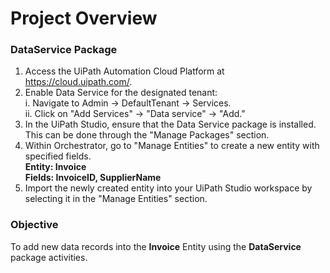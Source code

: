 # Project Overview

### DataService Package

1. Access the UiPath Automation Cloud Platform at https://cloud.uipath.com/.
2. Enable Data Service for the designated tenant: <br>
     i. Navigate to Admin -> DefaultTenant -> Services. <br>
    ii. Click on "Add Services" -> "Data service" -> "Add." <br>
3. In the UiPath Studio, ensure that the Data Service package is installed. This can be done through the "Manage Packages" section.
4. Within Orchestrator, go to "Manage Entities" to create a new entity with specified fields. <br>
   **Entity: Invoice** <br>
   **Fields: InvoiceID, SupplierName** <br>
6. Import the newly created entity into your UiPath Studio workspace by selecting it in the "Manage Entities" section.

### Objective
To add new data records into the **Invoice** Entity using the **DataService** package activities.
